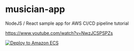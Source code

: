 # musician-app
NodeJS / React sample app for AWS CI/CD pipeline tutorial

https://www.youtube.com/watch?v=NwzJCSPSPZs

[![Deploy to Amazon ECS](https://github.com/Laura-Jarventie/musician-app/actions/workflows/aws.yml/badge.svg)](https://github.com/Laura-Jarventie/musician-app/actions/workflows/aws.yml)
